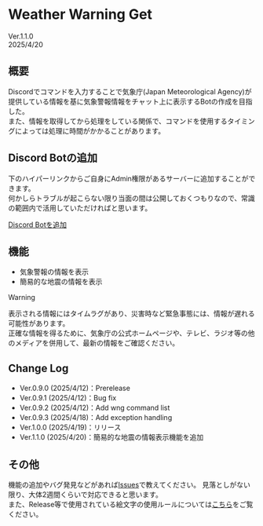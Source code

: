 # Weather Warning Get
Ver.1.1.0  
2025/4/20

## 概要
Discordでコマンドを入力することで気象庁(Japan Meteorological Agency)が提供している情報を基に気象警報情報をチャット上に表示するBotの作成を目指した。   
また、情報を取得してから処理をしている関係で、コマンドを使用するタイミングによっては処理に時間がかかることがあります。

## Discord Botの追加
下のハイパーリンクからご自身にAdmin権限があるサーバーに追加することができます。   
何かしらトラブルが起こらない限り当面の間は公開しておくつもりなので、常識の範囲内で活用していただければと思います。  
   
[Discord Botを追加](https://discord.com/oauth2/authorize?client_id=1360467639440511106)   

## 機能
* 気象警報の情報を表示
* 簡易的な地震の情報を表示

>[!WARNING]
>表示される情報にはタイムラグがあり、災害時など緊急事態には、情報が遅れる可能性があります。<br>
>正確な情報を得るために、気象庁の公式ホームページや、テレビ、ラジオ等の他のメディアを併用して、最新の情報をご確認ください。

## Change Log
* Ver.0.9.0 (2025/4/12)：Prerelease
* Ver.0.9.1 (2025/4/12)：Bug fix
* Ver.0.9.2 (2025/4/12)：Add wng command list
* Ver.0.9.3 (2025/4/18)：Add exception handling
* Ver.1.0.0 (2025/4/19)：リリース
* Ver.1.1.0 (2025/4/20)：簡易的な地震の情報表示機能を追加

## その他
機能の追加やバグ発見などがあれば[Issues](https://github.com/J-KITAKATA/weather-warning-get/issues)で教えてください。
見落としがない限り、大体2週間くらいで対応できると思います。   
また、Release等で使用されている絵文字の使用ルールについては[こちら](https://github.com/J-KITAKATA/weather-warning-get/blob/main/Emoji_rule.md)をご覧ください。
